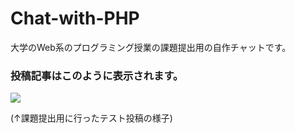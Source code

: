 # Chat-with-PHP
大学のWeb系のプログラミング授業の課題提出用の自作チャットです。

### 投稿記事はこのように表示されます。
![](https://user-images.githubusercontent.com/60394438/105320155-2e871d80-5c09-11eb-9f4d-73a5fbff0355.png)

(↑課題提出用に行ったテスト投稿の様子)
